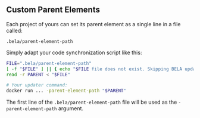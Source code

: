 ## Custom Parent Elements

Each project of yours can set its parent element as a single line in a file called:

`.bela/parent-element-path`

Simply adapt your code synchronization script like this:

```bash
FILE=".bela/parent-element-path"
[ -f "$FILE" ] || { echo "$FILE file does not exist. Skipping BELA update."; exit 0; }
read -r PARENT < "$FILE"

# Your updater command:
docker run ... -parent-element-path "$PARENT"
```

The first line of the `.bela/parent-element-path` file will be used as the `-parent-element-path` argument.
